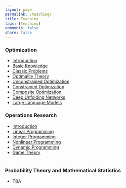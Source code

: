 ```yaml
---
layout: page
permalink: /teaching/
title: Teaching
tags: [teaching]
comments: false
share: false
---
```


### Optimization

- <a href="../teaching/现代优化方法/最优化简介.pdf" class="textlink" target="_blank"> Introduction </a> <br>
- <a href="../teaching/现代优化方法/基础知识.pdf" class="textlink" target="_blank"> Basic Knowledge </a> <br>
- <a href="../teaching/现代优化方法/典型优化问题.pdf" class="textlink" target="_blank"> Classic Problems </a> <br>
- <a href="../teaching/现代优化方法/最优性理论.pdf" class="textlink" target="_blank"> Optimality Theory </a> <br>
- <a href="../teaching/现代优化方法/无约束优化算法.pdf" class="textlink" target="_blank"> Unconstrained Optimization </a> <br>
- <a href="../teaching/现代优化方法/约束优化算法.pdf" class="textlink" target="_blank"> Constrained Optimization </a> <br>
- <a href="../teaching/现代优化方法/复合优化算法.pdf" class="textlink" target="_blank"> Composite Optimization </a> <br>
- <a href="../teaching/现代优化方法/深度展开网络.pdf" class="textlink" target="_blank"> Deep Unfolding Networks </a> <br>
- <a href="../teaching/现代优化方法/大语言模型.pdf" class="textlink" target="_blank"> Large Language Models </a> <br>


### Operations Research 

- <a href="../teaching/运筹学/引言.pdf" class="textlink" target="_blank"> Introduction </a> <br>
- <a href="../teaching/运筹学/线性规划.pdf" class="textlink" target="_blank"> Linear Programming </a> <br>
- <a href="../teaching/运筹学/整数规划.pdf" class="textlink" target="_blank"> Integer Programming </a> <br>
- <a href="../teaching/运筹学/非线性规划.pdf" class="textlink" target="_blank"> Nonlinear Programming </a> <br>
- <a href="../teaching/运筹学/动态规划.pdf" class="textlink" target="_blank"> Dynamic Programming </a><br>
- <a href="../teaching/运筹学/对策论.pdf" class="textlink" target="_blank"> Game Theory </a><br><br>


### Probability Theory and Mathematical Statistics
- TBA
